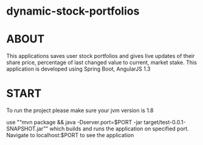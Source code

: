 # dynamic-stock-portfolios

ABOUT
===========================================================
This applications saves user stock portfolios and gives live updates of their share price, percentage of last changed value to current,
market stake.
This application is developed using Spring Boot, AngularJS 1.3

START
========================================
To run the project please make sure your jvm version is 1.8

use "“mvn package && java -Dserver.port=$PORT -jar target/test-0.0.1-SNAPSHOT.jar”"
which builds and runs the application on specified port.
Navigate to localhost:$PORT to see the application


